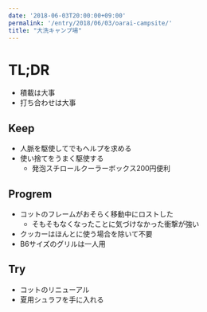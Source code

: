 ```yaml
---
date: '2018-06-03T20:00:00+09:00'
permalink: '/entry/2018/06/03/oarai-campsite/'
title: "大洗キャンプ場"
---
```


# TL;DR

* 積載は大事
* 打ち合わせは大事

## Keep

* 人脈を駆使してでもヘルプを求める
* 使い捨てをうまく駆使する
  * 発泡スチロールクーラーボックス200円便利

## Progrem

* コットのフレームがおそらく移動中にロストした
  * そもそもなくなったことに気づけなかった衝撃が強い
* クッカーはほんとに使う場合を除いて不要
* B6サイズのグリルは一人用

## Try

* コットのリニューアル
* 夏用シュラフを手に入れる

